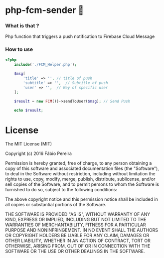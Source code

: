# php-fcm-sender :rocket:

### What is that ?
 Php function that triggers a push notification to Firebase Cloud Message 

### How to use 

```php
<?php 
	include('./FCM_Helper.php');
	
	$msg[
		'title' => '', // title of push 
		'subtitle' => '',  // Subtitle of push
		'user' => '',  // Key of specific user
	];

	$result = new FCM())->sendToUser($msg); // Send Push

	echo $result;

```

# License

The MIT License (MIT)

Copyright (c) 2016 Fábio Pereira

Permission is hereby granted, free of charge, to any person obtaining a copy of this software and associated documentation files (the "Software"), to deal in the Software without restriction, including without limitation the rights to use, copy, modify, merge, publish, distribute, sublicense, and/or sell copies of the Software, and to permit persons to whom the Software is furnished to do so, subject to the following conditions:

The above copyright notice and this permission notice shall be included in all copies or substantial portions of the Software.

THE SOFTWARE IS PROVIDED "AS IS", WITHOUT WARRANTY OF ANY KIND, EXPRESS OR IMPLIED, INCLUDING BUT NOT LIMITED TO THE WARRANTIES OF MERCHANTABILITY, FITNESS FOR A PARTICULAR PURPOSE AND NONINFRINGEMENT. IN NO EVENT SHALL THE AUTHORS OR COPYRIGHT HOLDERS BE LIABLE FOR ANY CLAIM, DAMAGES OR OTHER LIABILITY, WHETHER IN AN ACTION OF CONTRACT, TORT OR OTHERWISE, ARISING FROM, OUT OF OR IN CONNECTION WITH THE SOFTWARE OR THE USE OR OTHER DEALINGS IN THE SOFTWARE.